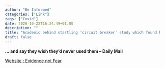 ```yaml
---
author: "Be Informed"
categories: ["Link"]
tags: ["Covid"]
date: 2020-10-22T16:34:49+01:00
description: ""
title: "Academic behind startling ‘circuit breaker’ study which found half-term lockdown could save up to 100,000 lives by New Year admit their death figures are wildly over-estimated ..."
draft: false
---
```


**... and say they wish they’d never used them – Daily Mail**

[Website : Evidence not Fear](https://evidencenotfear.com/academic-behind-startling-circuit-breaker-study-which-found-half-term-lockdown-could-save-up-to-100000-lives-by-new-year-admit-their-death-figures-are-wildly-over-estimated-and-say-they-wish-they/)
